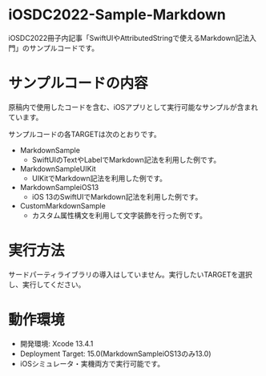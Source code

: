 # iOSDC2022-Sample-Markdown
iOSDC2022冊子内記事「SwiftUIやAttributedStringで使えるMarkdown記法入門」のサンプルコードです。

# サンプルコードの内容

原稿内で使用したコードを含む、iOSアプリとして実行可能なサンプルが含まれています。

サンプルコードの各TARGETは次のとおりです。

- MarkdownSample
  - SwiftUIのTextやLabelでMarkdown記法を利用した例です。
- MarkdownSampleUIKit
  - UIKitでMarkdown記法を利用した例です。
- MarkdownSampleiOS13
  - iOS 13のSwiftUIでMarkdown記法を利用した例です。
- CustomMarkdownSample
  - カスタム属性構文を利用して文字装飾を行った例です。

# 実行方法

サードパーティライブラリの導入はしていません。実行したいTARGETを選択し、実行してください。

# 動作環境

- 開発環境: Xcode 13.4.1
- Deployment Target: 15.0(MarkdownSampleiOS13のみ13.0)
- iOSシミュレータ・実機両方で実行可能です。
